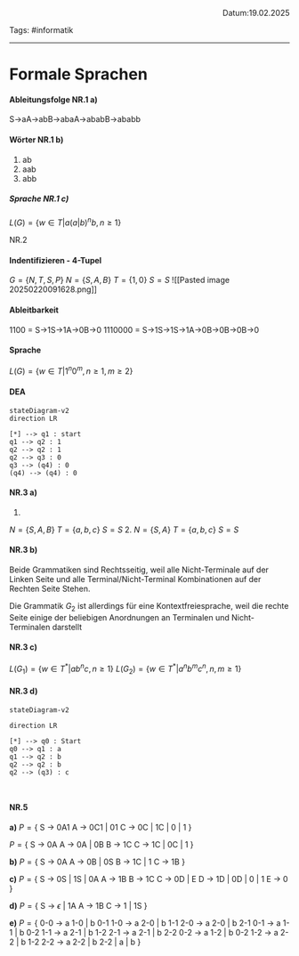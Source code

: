 <p align="right">Datum:19.02.2025</p>

Tags: #informatik 

---

# Formale Sprachen



#### Ableitungsfolge NR.1 a)
S→aA→abB→abaA→ababB→ababb

#### Wörter NR.1 b)
1. ab
2. aab
3. abb

##### Sprache NR.1 c)
$L(G) = \{w \in T | a(a|b)^nb , n \ge 1\}$


NR.2
#### Indentifizieren - 4-Tupel
$G = \{N,T,S,P\}$
$N = \{S,A,B\}$
$T = \{1,0\}$
$S = S$
![[Pasted image 20250220091628.png]]


#### Ableitbarkeit
1100 = S→1S→1A→0B→0
1110000 = S→1S→1S→1A→0B→0B→0B→0

#### Sprache

$L(G) = \{w \in T | 1^n0^m, n \ge 1, m  \ge 2\}$

#### DEA



```mermaid
stateDiagram-v2
direction LR

[*] --> q1 : start
q1 --> q2 : 1
q2 --> q2 : 1
q2 --> q3 : 0
q3 --> (q4) : 0
(q4) --> (q4) : 0

```


#### NR.3 a)
1. 
$N = \{S,A,B\}$
$T = \{a,b,c\}$
$S = S$
2.
$N = \{S,A\}$
$T = \{a,b,c\}$
$S = S$


#### NR.3 b)
Beide Grammatiken sind Rechtsseitig, weil alle Nicht-Terminale auf der Linken Seite und alle Terminal/Nicht-Terminal Kombinationen auf der Rechten Seite Stehen.

Die Grammatik $G_2$ ist allerdings für eine Kontextfreiesprache, weil die rechte Seite einige der beliebigen Anordnungen an Terminalen und Nicht-Terminalen darstellt 

#### NR.3 c)

$L(G_1) = \{w \in T^* | ab^nc, n \ge 1\}$
$L(G_2) = \{w \in T^* | a^nb^mc^n, n,m \ge 1\}$

#### NR.3 d)
```mermaid
stateDiagram-v2

direction LR

[*] --> q0 : Start
q0 --> q1 : a
q1 --> q2 : b
q2 --> q2 : b
q2 --> (q3) : c



```


#### NR.5 

**a)**
$P = \{$
	S → 0A1 
	A → 0C1 | 01
	C → 0C | 1C | 0 | 1
}

$P = \{$
	S → 0A
	A → 0A | 0B 
	B → 1C
	C → 1C | 0C | 1
}

**b)**
$P = \{$
	S → 0A
	A → 0B | 0S
	B → 1C | 1
	C → 1B
}

**c)**
$P = \{$
	S → 0S | 1S | 0A
	A → 1B
	B → 1C
	C → 0D | E
	D → 1D | 0D | 0 | 1
	E → 0
}

**d)**
$P = \{$
S → $\epsilon$ | 1A
A → 1B
C → 1 | 1S
}

**e)**
$P = \{$
0-0 → a 1-0 | b 0-1 
1-0 → a 2-0 | b 1-1
2-0 → a 2-0 | b 2-1
0-1 → a 1-1 | b 0-2
1-1 → a 2-1 | b 1-2
2-1 → a 2-1 | b 2-2
0-2 → a 1-2 | b 0-2
1-2 → a 2-2 | b 1-2
2-2 → a 2-2 | b 2-2 | a | b
}
